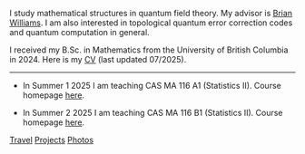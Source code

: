 I study mathematical structures in quantum field theory.  My advisor is [Brian Williams](https://brianrwilliams.github.io/).   I am also interested in topological quantum error correction codes and quantum computation in general.

I received my B.Sc. in Mathematics from the University of British Columbia in 2024.  Here is my [CV](/070825CV.pdf) (last updated 07/2025).

---

- In Summer 1 2025 I am teaching CAS MA 116 A1 (Statistics II).  Course homepage [here](/courses/25s1ma116/). 

- In Summer 2 2025 I am teaching CAS MA 116 B1 (Statistics II).  Course homepage [here](/courses/25s2ma116/). 


<!---
![image](link)
--->

<div class="bottomlinks">
         <a href="/travel">Travel</a> 
      <a href="/projects">Projects</a> 
      <a href="/photos">Photos</a> <br>
</div>


